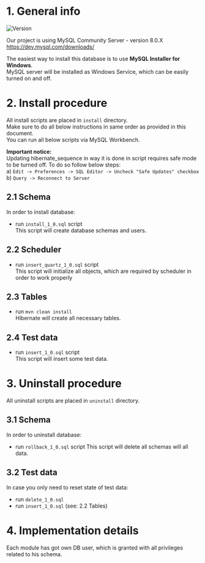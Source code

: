 # 1. General info
![Version](https://img.shields.io/badge/version-1.3-blue?style=for-the-badge)  

Our project is using MySQL Community Server - version 8.0.X 
https://dev.mysql.com/downloads/  

The easiest way to install this database is to use **MySQL Installer for Windows**.  
MySQL server will be installed as Windows Service, which can be easily turned on and off.
# 2. Install procedure
All install scripts are placed in `install` directory.  
Make sure to do all below instructions in same order as provided in this document.  
You can run all below scripts via MySQL Workbench.  

**Important notice:**  
Updating hibernate_sequence in way it is done in script requires safe mode to be turned off. 
To do so follow below steps:  
a) `Edit -> Preferences -> SQL Editor -> Uncheck "Safe Updates" checkbox`  
b) `Query -> Reconnect to Server` 
## 2.1 Schema
In order to install database: 
* run `install_1_0.sql` script  
This script will create database schemas and users.  

## 2.2 Scheduler
* run `insert_quartz_1_0.sql` script  
This script will initialize all objects, which are required by scheduler in order to work properly

## 2.3 Tables
* run `mvn clean install`  
Hibernate will create all necessary tables.  

## 2.4 Test data
* run `insert_1_0.sql` script  
This script will insert some test data.   

# 3. Uninstall procedure
All uninstall scripts are placed in `uninstall` directory.  
## 3.1 Schema
In order to uninstall database:   
* run `rollback_1_0.sql` script
This script will delete all schemas will all data.  

## 3.2 Test data
In case you only need to reset state of test data:
* run `delete_1_0.sql`  
* run `insert_1_0.sql` (see: 2.2 Tables)  

# 4. Implementation details
Each module has got own DB user, which is granted with all privileges related to his schema.
